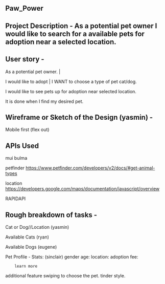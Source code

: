 ## Paw_Power

## Project Description - As a potential pet owner I would like to search for a available pets for adoption near a selected location.

## User story - 

As a potential pet owner. |

I would like to adopt | I WANT to choose a type of pet cat/dog.

I would like to see pets up for adoption near selected location.

It is done when I find my desired pet.

## Wireframe or Sketch of the Design (yasmin) - 

Mobile first (flex out) 

## APIs Used

mui
bulma

petfinder
https://www.petfinder.com/developers/v2/docs/#get-animal-types

location 
https://developers.google.com/maps/documentation/javascript/overview


RAPIDAPI


##  Rough breakdown of tasks - 

Cat or Dog//Location (yasmin)

Available Cats (ryan)

Available Dogs  (eugene)

Pet Profile - 	Stats:  (sinclair)
		gender
		age:
		location:
		adoption fee:

		learn more


additional feature
swiping to choose the pet. tinder style.
